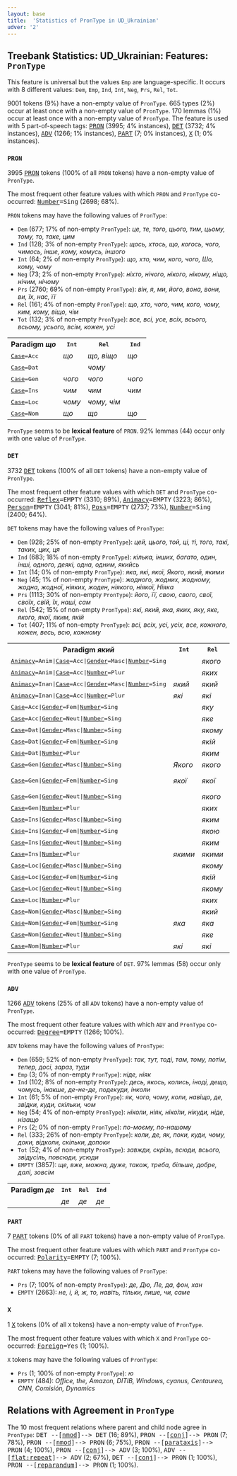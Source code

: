 ```yaml
---
layout: base
title:  'Statistics of PronType in UD_Ukrainian'
udver: '2'
---
```


## Treebank Statistics: UD_Ukrainian: Features: `PronType`

This feature is universal but the values `Emp` are language-specific.
It occurs with 8 different values: `Dem`, `Emp`, `Ind`, `Int`, `Neg`, `Prs`, `Rel`, `Tot`.

9001 tokens (9%) have a non-empty value of `PronType`.
665 types (2%) occur at least once with a non-empty value of `PronType`.
170 lemmas (1%) occur at least once with a non-empty value of `PronType`.
The feature is used with 5 part-of-speech tags: <tt><a href="uk-pos-PRON.html">PRON</a></tt> (3995; 4% instances), <tt><a href="uk-pos-DET.html">DET</a></tt> (3732; 4% instances), <tt><a href="uk-pos-ADV.html">ADV</a></tt> (1266; 1% instances), <tt><a href="uk-pos-PART.html">PART</a></tt> (7; 0% instances), <tt><a href="uk-pos-X.html">X</a></tt> (1; 0% instances).

### `PRON`

3995 <tt><a href="uk-pos-PRON.html">PRON</a></tt> tokens (100% of all `PRON` tokens) have a non-empty value of `PronType`.

The most frequent other feature values with which `PRON` and `PronType` co-occurred: <tt><a href="uk-feat-Number.html">Number</a></tt><tt>=Sing</tt> (2698; 68%).

`PRON` tokens may have the following values of `PronType`:

* `Dem` (677; 17% of non-empty `PronType`): <em>це, те, того, цього, тим, цьому, тому, то, таке, цим</em>
* `Ind` (128; 3% of non-empty `PronType`): <em>щось, хтось, що, когось, чого, чимось, інше, кому, комусь, іншого</em>
* `Int` (64; 2% of non-empty `PronType`): <em>що, хто, чим, кого, чого, Шо, кому, чому</em>
* `Neg` (73; 2% of non-empty `PronType`): <em>ніхто, нічого, нікого, нікому, ніщо, нічим, нічому</em>
* `Prs` (2760; 69% of non-empty `PronType`): <em>він, я, ми, його, вона, вони, ви, їх, нас, її</em>
* `Rel` (161; 4% of non-empty `PronType`): <em>що, хто, чого, чим, кого, чому, ким, кому, віщо, чім</em>
* `Tot` (132; 3% of non-empty `PronType`): <em>все, всі, усе, всіх, всього, всьому, усього, всім, кожен, усі</em>

<table>
  <tr><th>Paradigm <i>що</i></th><th><tt>Int</tt></th><th><tt>Rel</tt></th><th><tt>Ind</tt></th></tr>
  <tr><td><tt><tt><a href="uk-feat-Case.html">Case</a></tt><tt>=Acc</tt></tt></td><td><em>що</em></td><td><em>що, віщо</em></td><td><em>що</em></td></tr>
  <tr><td><tt><tt><a href="uk-feat-Case.html">Case</a></tt><tt>=Dat</tt></tt></td><td></td><td><em>чому</em></td><td></td></tr>
  <tr><td><tt><tt><a href="uk-feat-Case.html">Case</a></tt><tt>=Gen</tt></tt></td><td><em>чого</em></td><td><em>чого</em></td><td><em>чого</em></td></tr>
  <tr><td><tt><tt><a href="uk-feat-Case.html">Case</a></tt><tt>=Ins</tt></tt></td><td><em>чим</em></td><td><em>чим</em></td><td><em>чим</em></td></tr>
  <tr><td><tt><tt><a href="uk-feat-Case.html">Case</a></tt><tt>=Loc</tt></tt></td><td><em>чому</em></td><td><em>чому, чім</em></td><td></td></tr>
  <tr><td><tt><tt><a href="uk-feat-Case.html">Case</a></tt><tt>=Nom</tt></tt></td><td><em>що</em></td><td><em>що</em></td><td><em>що</em></td></tr>
</table>

`PronType` seems to be **lexical feature** of `PRON`. 92% lemmas (44) occur only with one value of `PronType`.

### `DET`

3732 <tt><a href="uk-pos-DET.html">DET</a></tt> tokens (100% of all `DET` tokens) have a non-empty value of `PronType`.

The most frequent other feature values with which `DET` and `PronType` co-occurred: <tt><a href="uk-feat-Reflex.html">Reflex</a></tt><tt>=EMPTY</tt> (3310; 89%), <tt><a href="uk-feat-Animacy.html">Animacy</a></tt><tt>=EMPTY</tt> (3223; 86%), <tt><a href="uk-feat-Person.html">Person</a></tt><tt>=EMPTY</tt> (3041; 81%), <tt><a href="uk-feat-Poss.html">Poss</a></tt><tt>=EMPTY</tt> (2737; 73%), <tt><a href="uk-feat-Number.html">Number</a></tt><tt>=Sing</tt> (2400; 64%).

`DET` tokens may have the following values of `PronType`:

* `Dem` (928; 25% of non-empty `PronType`): <em>цей, цього, той, ці, ті, того, такі, таких, цих, ця</em>
* `Ind` (683; 18% of non-empty `PronType`): <em>кілька, інших, багато, один, інші, одного, деякі, одна, одним, якийсь</em>
* `Int` (14; 0% of non-empty `PronType`): <em>яка, які, якої, Якого, який, якими</em>
* `Neg` (45; 1% of non-empty `PronType`): <em>жодного, жодних, жодному, жодна, жодної, ніяких, жоден, ніякого, ніякої, Ніяка</em>
* `Prs` (1113; 30% of non-empty `PronType`): <em>його, її, свою, свого, свої, своїх, свій, їх, наші, сам</em>
* `Rel` (542; 15% of non-empty `PronType`): <em>які, який, яка, яких, яку, яке, якого, якої, яким, якій</em>
* `Tot` (407; 11% of non-empty `PronType`): <em>всі, всіх, усі, усіх, все, кожного, кожен, весь, всю, кожному</em>

<table>
  <tr><th>Paradigm <i>який</i></th><th><tt>Int</tt></th><th><tt>Rel</tt></th><th><tt>Ind</tt></th></tr>
  <tr><td><tt><tt><a href="uk-feat-Animacy.html">Animacy</a></tt><tt>=Anim</tt>|<tt><a href="uk-feat-Case.html">Case</a></tt><tt>=Acc</tt>|<tt><a href="uk-feat-Gender.html">Gender</a></tt><tt>=Masc</tt>|<tt><a href="uk-feat-Number.html">Number</a></tt><tt>=Sing</tt></tt></td><td></td><td><em>якого</em></td><td></td></tr>
  <tr><td><tt><tt><a href="uk-feat-Animacy.html">Animacy</a></tt><tt>=Anim</tt>|<tt><a href="uk-feat-Case.html">Case</a></tt><tt>=Acc</tt>|<tt><a href="uk-feat-Number.html">Number</a></tt><tt>=Plur</tt></tt></td><td></td><td><em>яких</em></td><td><em>яких</em></td></tr>
  <tr><td><tt><tt><a href="uk-feat-Animacy.html">Animacy</a></tt><tt>=Inan</tt>|<tt><a href="uk-feat-Case.html">Case</a></tt><tt>=Acc</tt>|<tt><a href="uk-feat-Gender.html">Gender</a></tt><tt>=Masc</tt>|<tt><a href="uk-feat-Number.html">Number</a></tt><tt>=Sing</tt></tt></td><td><em>який</em></td><td><em>який</em></td><td><em>який</em></td></tr>
  <tr><td><tt><tt><a href="uk-feat-Animacy.html">Animacy</a></tt><tt>=Inan</tt>|<tt><a href="uk-feat-Case.html">Case</a></tt><tt>=Acc</tt>|<tt><a href="uk-feat-Number.html">Number</a></tt><tt>=Plur</tt></tt></td><td><em>які</em></td><td><em>які</em></td><td><em>які</em></td></tr>
  <tr><td><tt><tt><a href="uk-feat-Case.html">Case</a></tt><tt>=Acc</tt>|<tt><a href="uk-feat-Gender.html">Gender</a></tt><tt>=Fem</tt>|<tt><a href="uk-feat-Number.html">Number</a></tt><tt>=Sing</tt></tt></td><td></td><td><em>яку</em></td><td></td></tr>
  <tr><td><tt><tt><a href="uk-feat-Case.html">Case</a></tt><tt>=Acc</tt>|<tt><a href="uk-feat-Gender.html">Gender</a></tt><tt>=Neut</tt>|<tt><a href="uk-feat-Number.html">Number</a></tt><tt>=Sing</tt></tt></td><td></td><td><em>яке</em></td><td></td></tr>
  <tr><td><tt><tt><a href="uk-feat-Case.html">Case</a></tt><tt>=Dat</tt>|<tt><a href="uk-feat-Gender.html">Gender</a></tt><tt>=Masc</tt>|<tt><a href="uk-feat-Number.html">Number</a></tt><tt>=Sing</tt></tt></td><td></td><td><em>якому</em></td><td></td></tr>
  <tr><td><tt><tt><a href="uk-feat-Case.html">Case</a></tt><tt>=Dat</tt>|<tt><a href="uk-feat-Gender.html">Gender</a></tt><tt>=Fem</tt>|<tt><a href="uk-feat-Number.html">Number</a></tt><tt>=Sing</tt></tt></td><td></td><td><em>якій</em></td><td></td></tr>
  <tr><td><tt><tt><a href="uk-feat-Case.html">Case</a></tt><tt>=Dat</tt>|<tt><a href="uk-feat-Number.html">Number</a></tt><tt>=Plur</tt></tt></td><td></td><td><em>яким</em></td><td></td></tr>
  <tr><td><tt><tt><a href="uk-feat-Case.html">Case</a></tt><tt>=Gen</tt>|<tt><a href="uk-feat-Gender.html">Gender</a></tt><tt>=Masc</tt>|<tt><a href="uk-feat-Number.html">Number</a></tt><tt>=Sing</tt></tt></td><td><em>Якого</em></td><td><em>якого</em></td><td></td></tr>
  <tr><td><tt><tt><a href="uk-feat-Case.html">Case</a></tt><tt>=Gen</tt>|<tt><a href="uk-feat-Gender.html">Gender</a></tt><tt>=Fem</tt>|<tt><a href="uk-feat-Number.html">Number</a></tt><tt>=Sing</tt></tt></td><td><em>якої</em></td><td><em>якої</em></td><td><em>будь-якої</em></td></tr>
  <tr><td><tt><tt><a href="uk-feat-Case.html">Case</a></tt><tt>=Gen</tt>|<tt><a href="uk-feat-Gender.html">Gender</a></tt><tt>=Neut</tt>|<tt><a href="uk-feat-Number.html">Number</a></tt><tt>=Sing</tt></tt></td><td></td><td><em>якого</em></td><td></td></tr>
  <tr><td><tt><tt><a href="uk-feat-Case.html">Case</a></tt><tt>=Gen</tt>|<tt><a href="uk-feat-Number.html">Number</a></tt><tt>=Plur</tt></tt></td><td></td><td><em>яких</em></td><td></td></tr>
  <tr><td><tt><tt><a href="uk-feat-Case.html">Case</a></tt><tt>=Ins</tt>|<tt><a href="uk-feat-Gender.html">Gender</a></tt><tt>=Masc</tt>|<tt><a href="uk-feat-Number.html">Number</a></tt><tt>=Sing</tt></tt></td><td></td><td><em>яким</em></td><td></td></tr>
  <tr><td><tt><tt><a href="uk-feat-Case.html">Case</a></tt><tt>=Ins</tt>|<tt><a href="uk-feat-Gender.html">Gender</a></tt><tt>=Fem</tt>|<tt><a href="uk-feat-Number.html">Number</a></tt><tt>=Sing</tt></tt></td><td></td><td><em>якою</em></td><td></td></tr>
  <tr><td><tt><tt><a href="uk-feat-Case.html">Case</a></tt><tt>=Ins</tt>|<tt><a href="uk-feat-Gender.html">Gender</a></tt><tt>=Neut</tt>|<tt><a href="uk-feat-Number.html">Number</a></tt><tt>=Sing</tt></tt></td><td></td><td><em>яким</em></td><td></td></tr>
  <tr><td><tt><tt><a href="uk-feat-Case.html">Case</a></tt><tt>=Ins</tt>|<tt><a href="uk-feat-Number.html">Number</a></tt><tt>=Plur</tt></tt></td><td><em>якими</em></td><td><em>якими</em></td><td></td></tr>
  <tr><td><tt><tt><a href="uk-feat-Case.html">Case</a></tt><tt>=Loc</tt>|<tt><a href="uk-feat-Gender.html">Gender</a></tt><tt>=Masc</tt>|<tt><a href="uk-feat-Number.html">Number</a></tt><tt>=Sing</tt></tt></td><td></td><td><em>якому</em></td><td></td></tr>
  <tr><td><tt><tt><a href="uk-feat-Case.html">Case</a></tt><tt>=Loc</tt>|<tt><a href="uk-feat-Gender.html">Gender</a></tt><tt>=Fem</tt>|<tt><a href="uk-feat-Number.html">Number</a></tt><tt>=Sing</tt></tt></td><td></td><td><em>якій</em></td><td><em>якій</em></td></tr>
  <tr><td><tt><tt><a href="uk-feat-Case.html">Case</a></tt><tt>=Loc</tt>|<tt><a href="uk-feat-Gender.html">Gender</a></tt><tt>=Neut</tt>|<tt><a href="uk-feat-Number.html">Number</a></tt><tt>=Sing</tt></tt></td><td></td><td><em>якому</em></td><td></td></tr>
  <tr><td><tt><tt><a href="uk-feat-Case.html">Case</a></tt><tt>=Loc</tt>|<tt><a href="uk-feat-Number.html">Number</a></tt><tt>=Plur</tt></tt></td><td></td><td><em>яких</em></td><td></td></tr>
  <tr><td><tt><tt><a href="uk-feat-Case.html">Case</a></tt><tt>=Nom</tt>|<tt><a href="uk-feat-Gender.html">Gender</a></tt><tt>=Masc</tt>|<tt><a href="uk-feat-Number.html">Number</a></tt><tt>=Sing</tt></tt></td><td></td><td><em>який</em></td><td><em>який</em></td></tr>
  <tr><td><tt><tt><a href="uk-feat-Case.html">Case</a></tt><tt>=Nom</tt>|<tt><a href="uk-feat-Gender.html">Gender</a></tt><tt>=Fem</tt>|<tt><a href="uk-feat-Number.html">Number</a></tt><tt>=Sing</tt></tt></td><td><em>яка</em></td><td><em>яка</em></td><td></td></tr>
  <tr><td><tt><tt><a href="uk-feat-Case.html">Case</a></tt><tt>=Nom</tt>|<tt><a href="uk-feat-Gender.html">Gender</a></tt><tt>=Neut</tt>|<tt><a href="uk-feat-Number.html">Number</a></tt><tt>=Sing</tt></tt></td><td></td><td><em>яке</em></td><td></td></tr>
  <tr><td><tt><tt><a href="uk-feat-Case.html">Case</a></tt><tt>=Nom</tt>|<tt><a href="uk-feat-Number.html">Number</a></tt><tt>=Plur</tt></tt></td><td><em>які</em></td><td><em>які</em></td><td></td></tr>
</table>

`PronType` seems to be **lexical feature** of `DET`. 97% lemmas (58) occur only with one value of `PronType`.

### `ADV`

1266 <tt><a href="uk-pos-ADV.html">ADV</a></tt> tokens (25% of all `ADV` tokens) have a non-empty value of `PronType`.

The most frequent other feature values with which `ADV` and `PronType` co-occurred: <tt><a href="uk-feat-Degree.html">Degree</a></tt><tt>=EMPTY</tt> (1266; 100%).

`ADV` tokens may have the following values of `PronType`:

* `Dem` (659; 52% of non-empty `PronType`): <em>так, тут, тоді, там, тому, потім, тепер, досі, зараз, туди</em>
* `Emp` (3; 0% of non-empty `PronType`): <em>ніде, ніяк</em>
* `Ind` (102; 8% of non-empty `PronType`): <em>десь, якось, колись, іноді, дещо, чомусь, інакше, де-не-де, подекуди, інколи</em>
* `Int` (61; 5% of non-empty `PronType`): <em>як, чого, чому, коли, навіщо, де, звідки, куди, скільки, чом</em>
* `Neg` (54; 4% of non-empty `PronType`): <em>ніколи, ніяк, ніко́ли, нікуди, ніде, нізащо</em>
* `Prs` (2; 0% of non-empty `PronType`): <em>по-моєму, по-нашому</em>
* `Rel` (333; 26% of non-empty `PronType`): <em>коли, де, як, поки, куди, чому, доки, відколи, скільки, допоки</em>
* `Tot` (52; 4% of non-empty `PronType`): <em>завжди, скрізь, всюди, всього, звідусіль, повсюди, усюди</em>
* `EMPTY` (3857): <em>ще, вже, можна, дуже, також, треба, більше, добре, далі, зовсім</em>

<table>
  <tr><th>Paradigm <i>де</i></th><th><tt>Int</tt></th><th><tt>Rel</tt></th><th><tt>Ind</tt></th></tr>
  <tr><td><tt></tt></td><td><em>де</em></td><td><em>де</em></td><td><em>де</em></td></tr>
</table>

### `PART`

7 <tt><a href="uk-pos-PART.html">PART</a></tt> tokens (0% of all `PART` tokens) have a non-empty value of `PronType`.

The most frequent other feature values with which `PART` and `PronType` co-occurred: <tt><a href="uk-feat-Polarity.html">Polarity</a></tt><tt>=EMPTY</tt> (7; 100%).

`PART` tokens may have the following values of `PronType`:

* `Prs` (7; 100% of non-empty `PronType`): <em>де, Дю, Ле, да, фон, хан</em>
* `EMPTY` (2663): <em>не, і, й, ж, то, навіть, тільки, лише, чи, саме</em>

### `X`

1 <tt><a href="uk-pos-X.html">X</a></tt> tokens (0% of all `X` tokens) have a non-empty value of `PronType`.

The most frequent other feature values with which `X` and `PronType` co-occurred: <tt><a href="uk-feat-Foreign.html">Foreign</a></tt><tt>=Yes</tt> (1; 100%).

`X` tokens may have the following values of `PronType`:

* `Prs` (1; 100% of non-empty `PronType`): <em>ю</em>
* `EMPTY` (484): <em>Office, the, Amazon, DITIB, Windows, cyanus, Centaurea, CNN, Comisión, Dynamics</em>

## Relations with Agreement in `PronType`

The 10 most frequent relations where parent and child node agree in `PronType`:
<tt>DET --[<tt><a href="uk-dep-nmod.html">nmod</a></tt>]--> DET</tt> (16; 89%),
<tt>PRON --[<tt><a href="uk-dep-conj.html">conj</a></tt>]--> PRON</tt> (7; 78%),
<tt>PRON --[<tt><a href="uk-dep-nmod.html">nmod</a></tt>]--> PRON</tt> (6; 75%),
<tt>PRON --[<tt><a href="uk-dep-parataxis.html">parataxis</a></tt>]--> PRON</tt> (4; 100%),
<tt>PRON --[<tt><a href="uk-dep-conj.html">conj</a></tt>]--> ADV</tt> (3; 100%),
<tt>ADV --[<tt><a href="uk-dep-flat-repeat.html">flat:repeat</a></tt>]--> ADV</tt> (2; 67%),
<tt>DET --[<tt><a href="uk-dep-conj.html">conj</a></tt>]--> PRON</tt> (1; 100%),
<tt>PRON --[<tt><a href="uk-dep-reparandum.html">reparandum</a></tt>]--> PRON</tt> (1; 100%).

